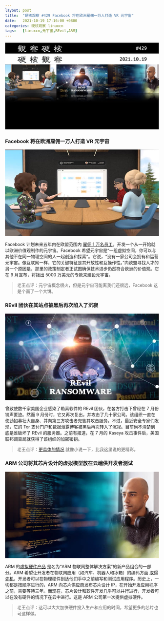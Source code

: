 ```yaml
---
layout: post
title:	"硬核观察 #429 Facebook 将在欧洲雇佣一万人打造 VR 元宇宙"
date:	2021-10-19 17:16:00 +0800 
categories:	硬核观察 linuxcn 
tags:	[linuxcn,元宇宙,REvil,ARM]
---
```



![](/Asserts/Images/album/202110/19/171452k5riorb1rvyzvsjk.jpg)


### Facebook 将在欧洲雇佣一万人打造 VR 元宇宙


![](/Asserts/Images/album/202110/19/171503tgnffbfxhulgw5wh.jpg)


Facebook 计划未来五年内在欧盟范围内 [雇佣 1 万名员工](https://about.fb.com/news/2021/10/creating-jobs-europe-metaverse/)。开发一个从一开始就以欧洲价值观制作的元宇宙。Facebook 希望元宇宙是“一组虚拟空间，你可以与其他不在同一物理空间的人一起创造和探索”。它说，“没有一家公司会拥有和运营元宇宙。像互联网一样，它的关键特征是其开放性和互操作性。”向欧盟寻找人才的另一个原因是，那里的政策制定者正试图确保技术进步仍然符合欧洲的价值观。它在 9 月宣布，将拨出 5000 万美元的专款来建设元宇宙。



> 
> 老王点评：元宇宙概念很火，但是元宇宙可能离我们还很远，Facebook 这是个画了一个大饼。
> 
> 
> 


### REvil 团伙在其站点被黑后再次陷入了沉寂


![](/Asserts/Images/album/202110/19/171524fa06f3el5zap66ce.jpg)


曾致使数千家美国企业感染了勒索软件的 REvil 团伙，在各方打击下曾经在 7 月份销声匿迹。然而 9 月份时，它又再次复出，并攻击了几十家公司。该组织一直在使劲招募壮大自身、并向第三方攻击者兜售其攻击服务。不过，最近安全专家们发现，它的 Tor 支付门户和数据泄露博客被黑后再次转入了沉寂。目前尚不清楚到底是谁破坏了 REvil 的服务器。之前有报道，在 7 月的 Kaseya 攻击事件后，美国联邦调查局就获得了该组织的加密密钥。



> 
> 老王点评：[更具体的情况](https://www.zdnet.com/article/revil-ransomware-operators-claim-group-is-ending-activity-again-happy-blog-now-offline/) 就像小说一下，比我这里说的更精彩。
> 
> 
> 


### ARM 公司将其芯片设计的虚拟模型放在云端供开发者测试


![](/Asserts/Images/album/202110/19/171543wgz4zkkzbffkggb3.jpg)


ARM 的[虚拟硬件产品](https://community.arm.com/arm-community-blogs/b/internet-of-things-blog/posts/introducing-arm-virtual-hardware-for-cloud-based-iot-development) 是名为“ARM 物联网整体解决方案”的新产品组合的一部分。ARM 希望让开发者在物联网应用（如汽车、机器人和冰箱）的编码方面 [取得先机](https://www.theregister.com/2021/10/18/arms_virtual_hardware/)，开发者可以在物理硬件到达他们手中之前编写和测试应用程序。历史上，一切都是按顺序进行的，ARM 向芯片供应商发布芯片设计 IP，在开始开发应用程序之前，需要等待三年。而现在，芯片设计和软件开发几乎可以并行进行，开发者可以在没有硬件的情况下在云中进行。这是 ARM 公司第一次提供虚拟硬件。



> 
> 老王点评：这可以大大加快硬件投入生产和应用的时间，希望更多的芯片也可这样做。
> 
> 
>
